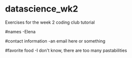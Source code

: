 # datascience_wk2
Exercises for the week 2 coding club tutorial

#names
-Elena

#contact information
-an email here or something

#favorite food
-I don't know, there are too many pastabilities